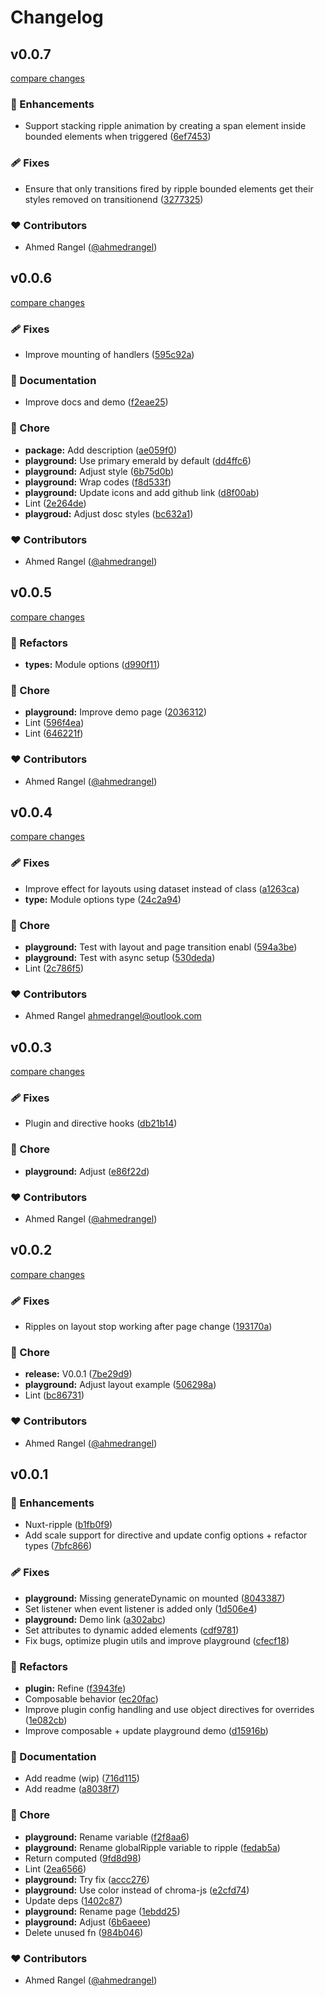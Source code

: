 # Changelog


## v0.0.7

[compare changes](https://github.com/ahmedrangel/nuxt-ripple/compare/v0.0.6...v0.0.7)

### 🚀 Enhancements

- Support stacking ripple animation by creating a span element inside bounded elements when triggered ([6ef7453](https://github.com/ahmedrangel/nuxt-ripple/commit/6ef7453))

### 🩹 Fixes

- Ensure that only transitions fired by ripple bounded elements get their styles removed on transitionend ([3277325](https://github.com/ahmedrangel/nuxt-ripple/commit/3277325))

### ❤️ Contributors

- Ahmed Rangel ([@ahmedrangel](http://github.com/ahmedrangel))

## v0.0.6

[compare changes](https://github.com/ahmedrangel/nuxt-ripple/compare/v0.0.5...v0.0.6)

### 🩹 Fixes

- Improve mounting of handlers ([595c92a](https://github.com/ahmedrangel/nuxt-ripple/commit/595c92a))

### 📖 Documentation

- Improve docs and demo ([f2eae25](https://github.com/ahmedrangel/nuxt-ripple/commit/f2eae25))

### 🏡 Chore

- **package:** Add description ([ae059f0](https://github.com/ahmedrangel/nuxt-ripple/commit/ae059f0))
- **playground:** Use primary emerald by default ([dd4ffc6](https://github.com/ahmedrangel/nuxt-ripple/commit/dd4ffc6))
- **playground:** Adjust style ([6b75d0b](https://github.com/ahmedrangel/nuxt-ripple/commit/6b75d0b))
- **playground:** Wrap codes ([f8d533f](https://github.com/ahmedrangel/nuxt-ripple/commit/f8d533f))
- **playground:** Update icons and add github link ([d8f00ab](https://github.com/ahmedrangel/nuxt-ripple/commit/d8f00ab))
- Lint ([2e264de](https://github.com/ahmedrangel/nuxt-ripple/commit/2e264de))
- **playgroud:** Adjust dosc styles ([bc632a1](https://github.com/ahmedrangel/nuxt-ripple/commit/bc632a1))

### ❤️ Contributors

- Ahmed Rangel ([@ahmedrangel](http://github.com/ahmedrangel))

## v0.0.5

[compare changes](https://github.com/ahmedrangel/nuxt-ripple/compare/v0.0.4...v0.0.5)

### 💅 Refactors

- **types:** Module options ([d990f11](https://github.com/ahmedrangel/nuxt-ripple/commit/d990f11))

### 🏡 Chore

- **playground:** Improve demo page ([2036312](https://github.com/ahmedrangel/nuxt-ripple/commit/2036312))
- Lint ([596f4ea](https://github.com/ahmedrangel/nuxt-ripple/commit/596f4ea))
- Lint ([646221f](https://github.com/ahmedrangel/nuxt-ripple/commit/646221f))

### ❤️ Contributors

- Ahmed Rangel ([@ahmedrangel](http://github.com/ahmedrangel))

## v0.0.4

[compare changes](https://github.com/ahmedrangel/nuxt-ripple/compare/v0.0.3...v0.0.4)

### 🩹 Fixes

- Improve effect for layouts using dataset instead of class ([a1263ca](https://github.com/ahmedrangel/nuxt-ripple/commit/a1263ca))
- **type:** Module options type ([24c2a94](https://github.com/ahmedrangel/nuxt-ripple/commit/24c2a94))

### 🏡 Chore

- **playground:** Test with layout and page transition enabl ([594a3be](https://github.com/ahmedrangel/nuxt-ripple/commit/594a3be))
- **playground:** Test with async setup ([530deda](https://github.com/ahmedrangel/nuxt-ripple/commit/530deda))
- Lint ([2c786f5](https://github.com/ahmedrangel/nuxt-ripple/commit/2c786f5))

### ❤️ Contributors

- Ahmed Rangel <ahmedrangel@outlook.com>

## v0.0.3

[compare changes](https://github.com/ahmedrangel/nuxt-ripple/compare/v0.0.2...v0.0.3)

### 🩹 Fixes

- Plugin and directive hooks ([db21b14](https://github.com/ahmedrangel/nuxt-ripple/commit/db21b14))

### 🏡 Chore

- **playground:** Adjust ([e86f22d](https://github.com/ahmedrangel/nuxt-ripple/commit/e86f22d))

### ❤️ Contributors

- Ahmed Rangel ([@ahmedrangel](http://github.com/ahmedrangel))

## v0.0.2

[compare changes](https://github.com/ahmedrangel/nuxt-ripple/compare/v0.0.1...v0.0.2)

### 🩹 Fixes

- Ripples on layout stop working after page change ([193170a](https://github.com/ahmedrangel/nuxt-ripple/commit/193170a))

### 🏡 Chore

- **release:** V0.0.1 ([7be29d9](https://github.com/ahmedrangel/nuxt-ripple/commit/7be29d9))
- **playground:** Adjust layout example ([506298a](https://github.com/ahmedrangel/nuxt-ripple/commit/506298a))
- Lint ([bc86731](https://github.com/ahmedrangel/nuxt-ripple/commit/bc86731))

### ❤️ Contributors

- Ahmed Rangel ([@ahmedrangel](http://github.com/ahmedrangel))

## v0.0.1


### 🚀 Enhancements

- Nuxt-ripple ([b1fb0f9](https://github.com/ahmedrangel/nuxt-ripple/commit/b1fb0f9))
- Add scale support for directive and update config options + refactor types ([7bfc866](https://github.com/ahmedrangel/nuxt-ripple/commit/7bfc866))

### 🩹 Fixes

- **playground:** Missing generateDynamic on mounted ([8043387](https://github.com/ahmedrangel/nuxt-ripple/commit/8043387))
- Set listener when event listener is added only ([1d506e4](https://github.com/ahmedrangel/nuxt-ripple/commit/1d506e4))
- **playground:** Demo link ([a302abc](https://github.com/ahmedrangel/nuxt-ripple/commit/a302abc))
- Set attributes to dynamic added elements ([cdf9781](https://github.com/ahmedrangel/nuxt-ripple/commit/cdf9781))
- Fix bugs, optimize plugin utils and improve playground ([cfecf18](https://github.com/ahmedrangel/nuxt-ripple/commit/cfecf18))

### 💅 Refactors

- **plugin:** Refine ([f3943fe](https://github.com/ahmedrangel/nuxt-ripple/commit/f3943fe))
- Composable behavior ([ec20fac](https://github.com/ahmedrangel/nuxt-ripple/commit/ec20fac))
- Improve plugin config handling and use object directives for overrides ([1e082cb](https://github.com/ahmedrangel/nuxt-ripple/commit/1e082cb))
- Improve composable + update playground demo ([d15916b](https://github.com/ahmedrangel/nuxt-ripple/commit/d15916b))

### 📖 Documentation

- Add readme (wip) ([716d115](https://github.com/ahmedrangel/nuxt-ripple/commit/716d115))
- Add readme ([a8038f7](https://github.com/ahmedrangel/nuxt-ripple/commit/a8038f7))

### 🏡 Chore

- **playground:** Rename variable ([f2f8aa6](https://github.com/ahmedrangel/nuxt-ripple/commit/f2f8aa6))
- **playground:** Rename globalRipple variable to ripple ([fedab5a](https://github.com/ahmedrangel/nuxt-ripple/commit/fedab5a))
- Return computed ([9fd8d98](https://github.com/ahmedrangel/nuxt-ripple/commit/9fd8d98))
- Lint ([2ea6566](https://github.com/ahmedrangel/nuxt-ripple/commit/2ea6566))
- **playground:** Try fix ([accc276](https://github.com/ahmedrangel/nuxt-ripple/commit/accc276))
- **playground:** Use color instead of chroma-js ([e2cfd74](https://github.com/ahmedrangel/nuxt-ripple/commit/e2cfd74))
- Update deps ([1402c87](https://github.com/ahmedrangel/nuxt-ripple/commit/1402c87))
- **playground:** Rename page ([1ebdd25](https://github.com/ahmedrangel/nuxt-ripple/commit/1ebdd25))
- **playground:** Adjust ([6b6aeee](https://github.com/ahmedrangel/nuxt-ripple/commit/6b6aeee))
- Delete unused fn ([984b046](https://github.com/ahmedrangel/nuxt-ripple/commit/984b046))

### ❤️ Contributors

- Ahmed Rangel ([@ahmedrangel](http://github.com/ahmedrangel))

